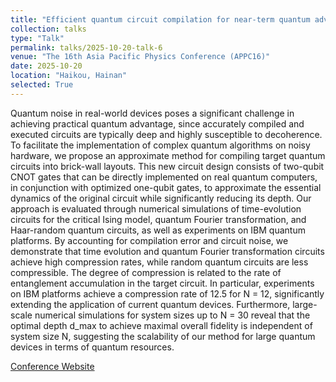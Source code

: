 ```yaml
---
title: "Efficient quantum circuit compilation for near-term quantum advantage"
collection: talks
type: "Talk"
permalink: talks/2025-10-20-talk-6
venue: "The 16th Asia Pacific Physics Conference (APPC16)"
date: 2025-10-20
location: "Haikou, Hainan"
selected: True
---
```


Quantum noise in real-world devices poses a significant challenge in achieving practical quantum advantage, since accurately compiled and executed circuits are typically deep and highly susceptible to decoherence. To facilitate the implementation of complex quantum algorithms on noisy hardware, we propose an approximate method for compiling target quantum circuits into brick-wall layouts. This new circuit design consists of two-qubit CNOT gates that can be directly implemented on real quantum computers, in conjunction with optimized one-qubit gates, to approximate the essential dynamics of the original circuit while significantly reducing its depth. Our approach is evaluated through numerical simulations of time-evolution circuits for the critical Ising model, quantum Fourier transformation, and Haar-random quantum circuits, as well as experiments on IBM quantum platforms. By accounting for compilation error and circuit noise, we demonstrate that time evolution and quantum Fourier transformation circuits achieve high compression rates, while random quantum circuits are less compressible. The degree of compression is related to the rate of entanglement accumulation in the target circuit. In particular, experiments on IBM platforms achieve a compression rate of 12.5 for N = 12, significantly extending the application of current quantum devices. Furthermore, large-scale numerical simulations for system sizes up to N = 30 reveal that the optimal depth d_max to achieve maximal overall fidelity is independent of system size N, suggesting the scalability of our method for large quantum devices in terms of quantum resources.

[Conference Website](https://appc16.scimeeting.cn/en/web/index/24735)
